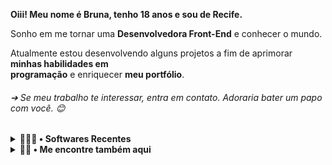   
<!--<img align="right" width="28%" src="https://cdn.discordapp.com/attachments/925439012397809694/992946178624852078/Img_BruCamps.png">-->
  
 
  **Oiii! Meu nome é Bruna, tenho 18 anos e sou de Recife.**

  Sonho em me tornar uma **Desenvolvedora Front-End** e conhecer o mundo. 

  Atualmente estou desenvolvendo alguns projetos a fim de aprimorar **minhas habilidades em <br> programação** e enriquecer **meu portfólio**.

  ###### ➔ Se meu trabalho te interessar, entra em contato. Adoraria bater um papo com você. 😊
  
  ##
  
  <details>
  
  <summary><b> 🐱‍💻✨ • Softwares Recentes </b></summary> <br>
  
  <div>
    <img align="center" src="https://github.com/BruCamps/BruCamps/blob/main/src/images/icons/softwares/html5.svg" />
    <img align="center" src="https://github.com/BruCamps/BruCamps/blob/main/src/images/icons/softwares/css3.svg" />
    <img align="center" src="https://github.com/BruCamps/BruCamps/blob/main/src/images/icons/softwares/javascript.svg" />
  </div>
  
  </details>

  <details>
  
  <summary><b> 🔎✨ • Me encontre também aqui </b></summary> <br>  
  
  <div>
    <a href="https://www.instagram.com/brucamps_095/">
      <img align="center" src="https://github.com/BruCamps/BruCamps/blob/main/src/images/icons/redes-sociais/instagram-.png" width="42" />
    </a>
    <a href="https://discord.gg/tN5vvDZ7jz">
      <img align="center" src="https://github.com/BruCamps/BruCamps/blob/main/src/images/icons/redes-sociais/discord-.png" width="42" />
    </a>
    <a href="https://www.linkedin.com/in/bruna-campos-a40418219/">
      <img align="center" src="https://github.com/BruCamps/BruCamps/blob/main/src/images/icons/redes-sociais/linkedin-.png" width="42" />
    </a>
  </div>
  
  </details>
  
 
  
 
